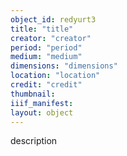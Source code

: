 ```yaml
---
object_id: redyurt3
title: "title"
creator: "creator"
period: "period"
medium: "medium"
dimensions: "dimensions"
location: "location"
credit: "credit"
thumbnail: 
iiif_manifest: 
layout: object
---
```


description
